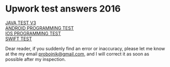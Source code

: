 # Upwork test answers 2016

[JAVA TEST V3](java_test_v3.md)  
[ANDROID PROGRAMMING TEST](android_programming_test.md)  
[IOS PROGRAMMING TEST](ios_programming_test.md)  
[SWIFT TEST](swift_test.md)  

Dear reader, if you suddenly find an error or inaccuracy, please let me know at the my email probojnik@gmail.com, and I will correct it as soon as possible after my inspection.